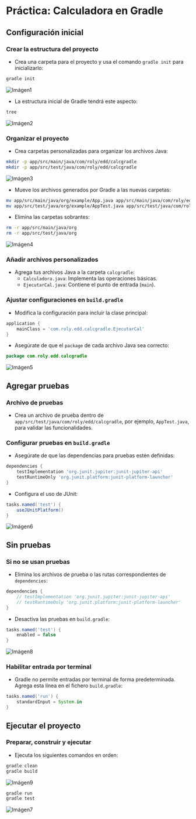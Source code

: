# Práctica: Calculadora en Gradle

## Configuración inicial

### Crear la estructura del proyecto

* Crea una carpeta para el proyecto y usa el comando `gradle init` para inicializarlo:

``` bash
gradle init
```

![Imágen1](../../Media/T4/T4Ac06-001.png)

* La estructura inicial de Gradle tendrá este aspecto:

``` bash
tree
```

![Imágen2](../../Media/T4/T4Ac06-002.png)

### Organizar el proyecto

* Crea carpetas personalizadas para organizar los archivos Java:

``` bash
mkdir -p app/src/main/java/com/roly/edd/calcgradle
mkdir -p app/src/test/java/com/roly/edd/calcgradle
```

![Imágen3](../../Media/T4/T4Ac06-003.png)

* Mueve los archivos generados por Gradle a las nuevas carpetas:

``` bash
mv app/src/main/java/org/example/App.java app/src/main/java/com/roly/edd/calcgradle/
mv app/src/test/java/org/example/AppTest.java app/src/test/java/com/roly/edd/calcgradle/
```

* Elimina las carpetas sobrantes:

``` bash
rm -r app/src/main/java/org
rm -r app/src/test/java/org
```

![Imágen4](../../Media/T4/T4Ac06-004.png)

### Añadir archivos personalizados

* Agrega tus archivos Java a la carpeta `calcgradle`:
  * `Calculadora.java`: Implementa las operaciones básicas.
  * `EjecutarCal.java`: Contiene el punto de entrada (`main`).

### Ajustar configuraciones en `build.gradle`

* Modifica la configuración para incluir la clase principal:

``` gradle
application {
    mainClass = 'com.roly.edd.calcgradle.EjecutarCal'
}
```

* Asegúrate de que el `package` de cada archivo Java sea correcto:

``` java
package com.roly.edd.calcgradle
```

![Imágen5](../../Media/T4/T4Ac06-005.png)

## Agregar pruebas

### Archivo de pruebas

* Crea un archivo de prueba dentro de `app/src/test/java/com/roly/edd/calcgradle`, por ejemplo, `AppTest.java`, para validar las funcionalidades.

### Configurar pruebas en `build.gradle`

* Asegúrate de que las dependencias para pruebas estén definidas:

``` gradle
dependencies {
    testImplementation 'org.junit.jupiter:junit-jupiter-api'
    testRuntimeOnly 'org.junit.platform:junit-platform-launcher'
}
```

* Configura el uso de JUnit:

``` gradle
tasks.named('test') {
    useJUnitPlatform()
}
```

![Imágen6](../../Media/T4/T4Ac06-006.png)

## Sin pruebas

### Si no se usan pruebas

* Elimina los archivos de prueba o las rutas correspondientes de `dependencies`:

``` gradle
dependencies {
    // testImplementation 'org.junit.jupiter:junit-jupiter-api'
    // testRuntimeOnly 'org.junit.platform:junit-platform-launcher'
}
```

* Desactiva las pruebas en `build.gradle`:

``` gradle
tasks.named('test') {
    enabled = false
}
```

![Imágen8](../../Media/T4/T4Ac06-008.png)

### Habilitar entrada por terminal

* Gradle no permite entradas por terminal de forma predeterminada. Agrega esta línea en el fichero `build.gradle`:

``` gradle
tasks.named('run') {
    standardInput = System.in
}
```

## Ejecutar el proyecto

### Preparar, construir y ejecutar

* Ejecuta los siguientes comandos en orden:

``` bash
gradle clean
gradle build
```

![Imágen9](../../Media/T4/T4Ac06-009.png)

``` bash
gradle run
gradle test
```

![Imágen7](../../Media/T4/T4Ac06-007.png)
